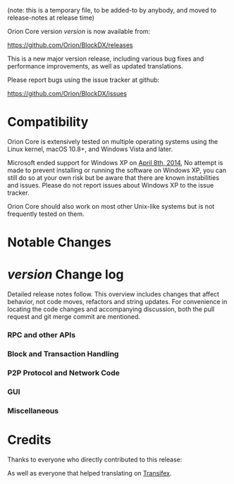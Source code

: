 (note: this is a temporary file, to be added-to by anybody, and moved to release-notes at release time)

Orion Core version *version* is now available from:

  <https://github.com/Orion/BlockDX/releases>

This is a new major version release, including various bug fixes and
performance improvements, as well as updated translations.

Please report bugs using the issue tracker at github:

  <https://github.com/Orion/BlockDX/issues>

Compatibility
==============

Orion Core is extensively tested on multiple operating systems using
the Linux kernel, macOS 10.8+, and Windows Vista and later.

Microsoft ended support for Windows XP on [April 8th, 2014](https://www.microsoft.com/en-us/WindowsForBusiness/end-of-xp-support),
No attempt is made to prevent installing or running the software on Windows XP, you
can still do so at your own risk but be aware that there are known instabilities and issues.
Please do not report issues about Windows XP to the issue tracker.

Orion Core should also work on most other Unix-like systems but is not
frequently tested on them.

Notable Changes
===============



*version* Change log
=================

Detailed release notes follow. This overview includes changes that affect
behavior, not code moves, refactors and string updates. For convenience in locating
the code changes and accompanying discussion, both the pull request and
git merge commit are mentioned.

### RPC and other APIs


### Block and Transaction Handling


### P2P Protocol and Network Code


### GUI


### Miscellaneous


Credits
=======

Thanks to everyone who directly contributed to this release:


As well as everyone that helped translating on [Transifex](https://www.transifex.com/projects/p/orion-project-translations/).
